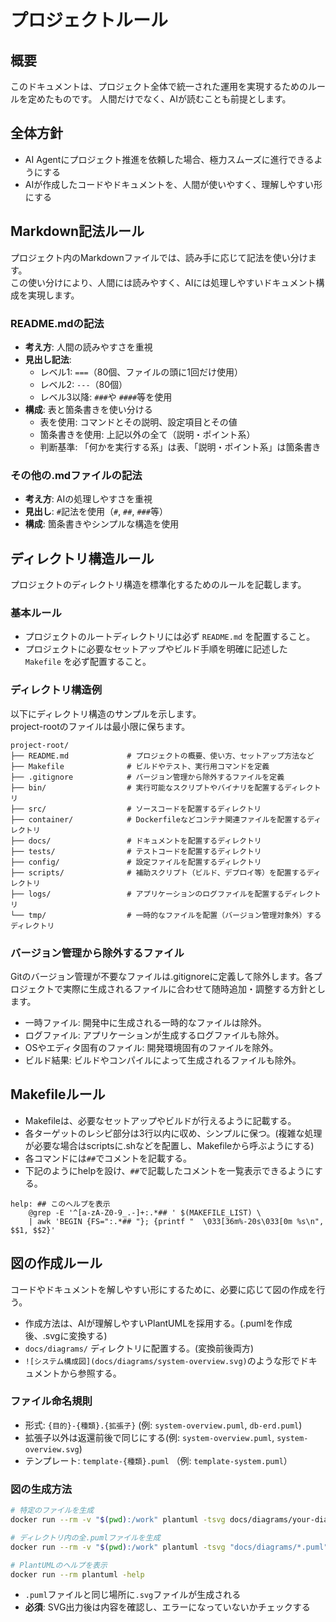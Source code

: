 # プロジェクトルール

## 概要

このドキュメントは、プロジェクト全体で統一された運用を実現するためのルールを定めたものです。
人間だけでなく、AIが読むことも前提とします。

## 全体方針

- AI Agentにプロジェクト推進を依頼した場合、極力スムーズに進行できるようにする
- AIが作成したコードやドキュメントを、人間が使いやすく、理解しやすい形にする

## Markdown記法ルール

プロジェクト内のMarkdownファイルでは、読み手に応じて記法を使い分けます。  
この使い分けにより、人間には読みやすく、AIには処理しやすいドキュメント構成を実現します。

### README.mdの記法
- **考え方**: 人間の読みやすさを重視
- **見出し記法**: 
  - レベル1: `===`（80個、ファイルの頭に1回だけ使用）
  - レベル2: `---`（80個）
  - レベル3以降: `###`や `####`等を使用
- **構成**: 表と箇条書きを使い分ける
  - 表を使用: コマンドとその説明、設定項目とその値
  - 箇条書きを使用: 上記以外の全て（説明・ポイント系）
  - 判断基準: 「何かを実行する系」は表、「説明・ポイント系」は箇条書き

### その他の.mdファイルの記法
- **考え方**: AIの処理しやすさを重視
- **見出し**: `#`記法を使用（`#`, `##`, `###`等）
- **構成**: 箇条書きやシンプルな構造を使用


## ディレクトリ構造ルール

プロジェクトのディレクトリ構造を標準化するためのルールを記載します。

### 基本ルール

* プロジェクトのルートディレクトリには必ず `README.md` を配置すること。
* プロジェクトに必要なセットアップやビルド手順を明確に記述した `Makefile` を必ず配置すること。

### ディレクトリ構造例

以下にディレクトリ構造のサンプルを示します。  
project-rootのファイルは最小限に保ちます。

```
project-root/
├── README.md             # プロジェクトの概要、使い方、セットアップ方法など
├── Makefile              # ビルドやテスト、実行用コマンドを定義
├── .gitignore            # バージョン管理から除外するファイルを定義
├── bin/                  # 実行可能なスクリプトやバイナリを配置するディレクトリ
├── src/                  # ソースコードを配置するディレクトリ
├── container/            # Dockerfileなどコンテナ関連ファイルを配置するディレクトリ
├── docs/                 # ドキュメントを配置するディレクトリ
├── tests/                # テストコードを配置するディレクトリ
├── config/               # 設定ファイルを配置するディレクトリ
├── scripts/              # 補助スクリプト（ビルド、デプロイ等）を配置するディレクトリ
├── logs/                 # アプリケーションのログファイルを配置するディレクトリ
└── tmp/                  # 一時的なファイルを配置（バージョン管理対象外）するディレクトリ
```

### バージョン管理から除外するファイル

Gitのバージョン管理が不要なファイルは.gitignoreに定義して除外します。各プロジェクトで実際に生成されるファイルに合わせて随時追加・調整する方針とします。

- 一時ファイル: 開発中に生成される一時的なファイルは除外。
- ログファイル: アプリケーションが生成するログファイルも除外。
- OSやエディタ固有のファイル: 開発環境固有のファイルを除外。
- ビルド結果: ビルドやコンパイルによって生成されるファイルも除外。


## Makefileルール

- Makefileは、必要なセットアップやビルドが行えるように記載する。
- 各ターゲットのレシピ部分は3行以内に収め、シンプルに保つ。(複雑な処理が必要な場合はscriptsに.shなどを配置し、Makefileから呼ぶようにする)
- 各コマンドには`##`でコメントを記載する。
- 下記のようにhelpを設け、`##`で記載したコメントを一覧表示できるようにする。

```
help: ## このヘルプを表示
	@grep -E '^[a-zA-Z0-9_.-]+:.*## ' $(MAKEFILE_LIST) \
	| awk 'BEGIN {FS=":.*## "}; {printf "  \033[36m%-20s\033[0m %s\n", $$1, $$2}'
```

## 図の作成ルール

コードやドキュメントを解しやすい形にするために、必要に応じて図の作成を行う。  

- 作成方法は、AIが理解しやすいPlantUMLを採用する。(.pumlを作成後、.svgに変換する)
- `docs/diagrams/` ディレクトリに配置する。(変換前後両方)
- `![システム構成図](docs/diagrams/system-overview.svg)`のような形でドキュメントから参照する。

### ファイル命名規則

- 形式: `{目的}-{種類}.{拡張子}` (例: `system-overview.puml`, `db-erd.puml`)
- 拡張子以外は返還前後で同じにする(例: `system-overview.puml`, `system-overview.svg`)
- テンプレート: `template-{種類}.puml` （例: `template-system.puml`）

### 図の生成方法

```bash
# 特定のファイルを生成
docker run --rm -v "$(pwd):/work" plantuml -tsvg docs/diagrams/your-diagram.puml

# ディレクトリ内の全.pumlファイルを生成
docker run --rm -v "$(pwd):/work" plantuml -tsvg "docs/diagrams/*.puml"

# PlantUMLのヘルプを表示
docker run --rm plantuml -help
```

- `.puml`ファイルと同じ場所に`.svg`ファイルが生成される
- **必須**: SVG出力後は内容を確認し、エラーになっていないかチェックする

